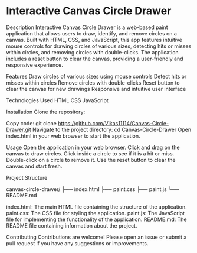 # Interactive Canvas Circle Drawer

Description
Interactive Canvas Circle Drawer is a web-based paint application that allows users to draw, identify, and remove circles on a canvas. Built with HTML, CSS, and JavaScript, this app features intuitive mouse controls for drawing circles of various sizes, detecting hits or misses within circles, and removing circles with double-clicks. The application includes a reset button to clear the canvas, providing a user-friendly and responsive experience.

Features
  Draw circles of various sizes using mouse controls
  Detect hits or misses within circles
  Remove circles with double-clicks
  Reset button to clear the canvas for new drawings
  Responsive and intuitive user interface

Technologies Used
  HTML
  CSS
  JavaScript

Installation
  Clone the repository:
  
  Copy code: git clone https://github.com/Vikas11114/Canvas-Circle-Drawer.git
  Navigate to the project directory: cd Canvas-Circle-Drawer
  Open index.html in your web browser to start the application.
  
Usage
  Open the application in your web browser.
  Click and drag on the canvas to draw circles.
  Click inside a circle to see if it is a hit or miss.
  Double-click on a circle to remove it.
  Use the reset button to clear the canvas and start fresh.

Project Structure

canvas-circle-drawer/
├── index.html
├── paint.css
├── paint.js
└── README.md

index.html: The main HTML file containing the structure of the application.
paint.css: The CSS file for styling the application.
paint.js: The JavaScript file for implementing the functionality of the application.
README.md: The README file containing information about the project.

Contributing
Contributions are welcome! Please open an issue or submit a pull request if you have any suggestions or improvements.

